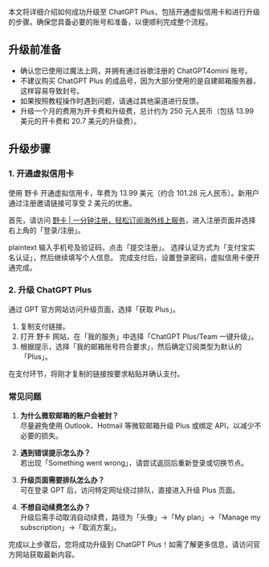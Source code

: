 本文将详细介绍如何成功升级至 ChatGPT Plus，包括开通虚拟信用卡和进行升级的步骤。确保您具备必要的账号和准备，以便顺利完成整个流程。

## 升级前准备

- 确认您已使用过魔法上网，并拥有通过谷歌注册的 ChatGPT4omini 账号。
- 不建议购买 ChatGPT Plus 的成品号，因为大部分使用的是自建邮箱服务器，这样容易导致封号。
- 如果按照教程操作时遇到问题，请通过其他渠道进行反馈。
- 升级一个月的费用为开卡费和升级费，总计约为 250 元人民币（包括 13.99 美元的开卡费和 20.7 美元的升级费）。

## 升级步骤

### 1. 开通虚拟信用卡

使用 野卡 开通虚拟信用卡，年费为 13.99 美元（约合 101.28 元人民币）。新用户通过注册邀请链接可享受 2 美元的优惠。

首先，请访问 [野卡 | 一分钟注册，轻松订阅海外线上服务](https://bit.ly/bewildcard)，进入注册页面并选择右上角的「登录/注册」。

plaintext
输入手机号及验证码，点击「提交注册」。
选择认证方式为「支付宝实名认证」，然后继续填写个人信息。
完成支付后，设置登录密码，虚拟信用卡便开通完成。


### 2. 升级 ChatGPT Plus

通过 GPT 官方网站访问升级页面，选择「获取 Plus」。

1. 复制支付链接。
2. 打开 野卡 网站，在「我的服务」中选择「ChatGPT Plus/Team 一键升级」。
3. 根据提示，选择「我的邮箱账号符合要求」，然后确定订阅类型为默认的「Plus」。

在支付环节，将刚才复制的链接按要求粘贴并确认支付。

### 常见问题

1. **为什么微软邮箱的账户会被封？**  
   尽量避免使用 Outlook、Hotmail 等微软邮箱升级 Plus 或绑定 API，以减少不必要的损失。
   
2. **遇到错误提示怎么办？**  
   若出现「Something went wrong」，请尝试返回后重新登录或切换节点。

3. **升级页面需要排队怎么办？**  
   可在登录 GPT 后，访问特定网址绕过排队，直接进入升级 Plus 页面。

4. **不想自动续费怎么办？**  
   升级后需手动取消自动续费，路径为「头像」->「My plan」->「Manage my subscription」->「取消方案」。

完成以上步骤后，您将成功升级到 ChatGPT Plus！如需了解更多信息，请访问官方网站获取最新内容。